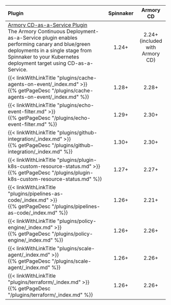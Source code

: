 | Plugin                                                                                                                                                                                                                                                                                                    | Spinnaker |             Armory CD              |
|:----------------------------------------------------------------------------------------------------------------------------------------------------------------------------------------------------------------------------------------------------------------------------------------------------------|:---------:|:----------------------------------:|
| [Armory CD-as-a-Service Plugin](https://developer.armory.io/docs/integrations/plugin-spinnaker)<br>The Armory Continuous Deployment-as-a-Service plugin enables performing canary and blue/green deployments in a single stage from Spinnaker to your Kubernetes deployment target using CD-as-a-Service. |   1.24+   | 2.24+<br>(included with Armory CD) |
| {{< linkWithLinkTitle "plugins/cache-agents-on-event/_index.md" >}}<br>{{% getPageDesc "/plugins/cache-agents-on-event/_index.md" %}}                                                                                                                                                                     |   1.28+   |               2.28+                |
| {{< linkWithLinkTitle "plugins/echo-event-filter.md" >}}<br>{{% getPageDesc "/plugins/echo-event-filter.md" %}}                                                                                                                                                                                           |   1.29+   |               2.30+                |
| {{< linkWithLinkTitle "plugins/github-integration/_index.md" >}}<br>{{% getPageDesc "/plugins/github-integration/_index.md" %}}                                                                                                                                                                           |   1.30+   |               2.30+                |
| {{< linkWithLinkTitle "plugins/plugin-k8s-custom-resource-status.md" >}}<br>{{% getPageDesc "/plugins/plugin-k8s-custom-resource-status.md" %}}                                                                                                                                                           |   1.27+   |               2.27+                |
| {{< linkWithLinkTitle "plugins/pipelines-as-code/_index.md" >}}<br>{{% getPageDesc "/plugins/pipelines-as-code/_index.md" %}}                                                                                                                                                                             |   1.26+   |               2.21+                |
| {{< linkWithLinkTitle "plugins/policy-engine/_index.md" >}}<br>{{% getPageDesc "/plugins/policy-engine/_index.md" %}}                                                                                                                                                                                     |   1.26+   |               2.26+                |
| {{< linkWithLinkTitle "plugins/scale-agent/_index.md" >}}<br>{{% getPageDesc "/plugins/scale-agent/_index.md" %}}                                                                                                                                                                                         |   1.26+   |               2.26+                |
| {{< linkWithLinkTitle "plugins/terraform/_index.md" >}}<br>{{% getPageDesc "/plugins/terraform/_index.md" %}}                                                                                                                                                                                             |   1.26+   |               2.26+                |
